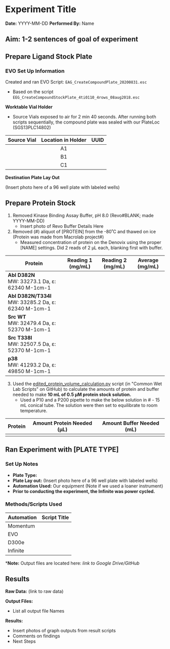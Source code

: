 # Experiment Title

**Date:** YYYY-MM-DD
**Performed By:** Name

**Aim:** 1-2 sentences of goal of experiment
---

## Prepare Ligand Stock Plate

### EVO Set Up Information

Created and ran EVO Script: `EAG_CreateCompoundPlate_20200831.esc`

* Based on the script `EEG_CreateCompoundStockPlate_4ti0110_4rows_08aug2018.esc`

**Worktable Vial Holder**

* Source Vials exposed to air for 2 min 40 seconds. After running both scripts sequentially, the compound plate was sealed with our PlateLoc (SGS13PLC14802)

| Source Vial | Location in Holder | UUID |
| :---------: | :----------------: | :--: |
|             |         A1         |      |
|             |         B1         |      |
|             |         C1         |      |

**Destination Plate Lay Out**

(Insert photo here of a 96 well plate with labeled wells)

## Prepare Protein Stock

1. Removed Kinase Binding Assay Buffer, pH 8.0 (Revo#BLANK; made YYYY-MM-DD)
   * Insert photo of Revo Buffer Details Here
2. Removed (#) aliquot of [PROTEIN] from the -80˚C and thawed on ice (Protein was made from Macrolab project#)
   * Measured concentration of protein on the Denovix using the proper [NAME] settings. Did 2 reads of 2 µL each, blanking first with buffer.

| Protein                                                   | Reading 1 (mg/mL) | Reading 2 (mg/mL) | Average (mg/mL) |
| --------------------------------------------------------- | ----------------- | ----------------- | --------------- |
| **Abl D382N**<br />MW: 33273.1 Da, ε: 62340 M-1cm-1       |                   |                   |                 |
| **Abl D382N/T334I**<br />MW: 33285.2 Da, ε: 62340 M-1cm-1 |                   |                   |                 |
| **Src WT**<br/>MW: 32479.4 Da, ε: 52370 M-1cm-1           |                   |                   |                 |
| **Src T338I** <br/>MW: 32507.5 Da, ε: 52370 M-1cm-1       |                   |                   |                 |
| **p38** <br/>MW: 41293.2 Da, ε: 49850 M-1cm-1             |                   |                   |                 |

3. Used the [edited_protein_volume_calculation.py](https://github.com/choderalab/wetlab-protocols/blob/master/Frequent_calculations_during_experiment_preparation/WIP_python_scripts/edited_protein_volume_calculation.py) script (in "Common Wet Lab Scripts" on GitHub) to calculate the amounts of protein and buffer needed to make **10 mL of 0.5 µM protein stock solution.**
   * Used a P10 and a P200 pipette to make the below solution in # - 15 mL conical tube. The solution were then set to equilibrate to room temperature.

| Protein | Amount Protein Needed (µL) | Amount Buffer Needed (mL) |
| ------- | -------------------------- | ------------------------- |
|         |                            |                           |

## Ran Experiment with [PLATE TYPE]

### Set Up Notes

* **Plate Type:**
* **Plate Lay out:** (Insert photo here of a 96 well plate with labeled wells)
* **Automation Used:** Our equipment (Note if we used a loaner instrument)
* **Prior to conducting the experiment, the Infinite was power cycled.**

### Methods/Scripts Used

| Automation | Script Title |
| ---------- | ------------ |
| Momentum   |              |
| EVO        |              |
| D300e      |              |
| Infinite   |              |

***Note:** Output files are located here: *link to Google Drive/GitHub*

## Results

**Raw Data:** (link to raw data)

**Output Files:**

* List all output file Names

**Results:**

* Insert photos of graph outputs from result scripts
* Comments on findings
* Next Steps
